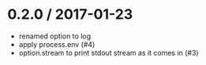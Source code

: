 
0.2.0 / 2017-01-23
==================

  * renamed option to log
  * apply process.env (#4)
  * option.stream to print stdout stream as it comes in (#3)
